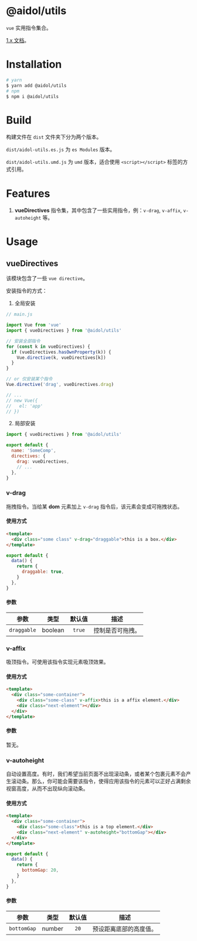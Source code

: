 # @aidol/utils

`vue` 实用指令集合。

<a href="https://github.com/yisibell/aidol-utils/tree/1.x">1.x 文档</a>。

# Installation

```bash
# yarn
$ yarn add @aidol/utils
# npm
$ npm i @aidol/utils
```

# Build

构建文件在 `dist` 文件夹下分为两个版本。

`dist/aidol-utils.es.js` 为 `es Modules` 版本。

`dist/aidol-utils.umd.js` 为 `umd` 版本，适合使用 `<script></script>` 标签的方式引用。

# Features

1.  **vueDirectives** 指令集，其中包含了一些实用指令，例：`v-drag`, `v-affix`, `v-autoheight` 等。

# Usage

## vueDirectives

该模块包含了一些 `vue directive`。

安装指令的方式：

1. 全局安装

```js
// main.js

import Vue from 'vue'
import { vueDirectives } from '@aidol/utils'

// 安装全部指令
for (const k in vueDirectives) {
  if (vueDirectives.hasOwnProperty(k)) {
    Vue.directive(k, vueDirectives[k])
  }
}

// or 仅安装某个指令
Vue.directive('drag', vueDirectives.drag)

// ...
// new Vue({
//   el: 'app'
// })
```

2. 局部安装

```js
import { vueDirectives } from '@aidol/utils'

export default {
  name: 'SomeComp',
  directives: {
    drag: vueDirectives,
    // ...
  },
}
```

### v-drag

拖拽指令。当给某 **dom** 元素加上 `v-drag` 指令后，该元素会变成可拖拽状态。

#### 使用方式

```html
<template>
  <div class="some class" v-drag="draggable">this is a box.</div>
</template>
```

```js
export default {
  data() {
    return {
      draggable: true,
    }
  },
}
```

#### 参数

|    参数     |  类型   | 默认值 |       描述       |
| :---------: | :-----: | :----: | :--------------: |
| `draggable` | boolean | `true` | 控制是否可拖拽。 |

### v-affix

吸顶指令。可使用该指令实现元素吸顶效果。

#### 使用方式

```html
<template>
  <div class="some-container">
    <div class="some-class" v-affix>this is a affix element.</div>
    <div class="next-element"></div>
  </div>
</template>
```

#### 参数

暂无。

### v-autoheight

自动设置高度。有时，我们希望当前页面不出现滚动条，或者某个包裹元素不会产生滚动条。那么，你可能会需要该指令，使得应用该指令的元素可以正好占满剩余视窗高度，从而不出现纵向滚动条。

#### 使用方式

```html
<template>
  <div class="some-container">
    <div class="some-class">this is a top element.</div>
    <div class="next-element" v-autoheight="bottomGap"></div>
  </div>
</template>
```

```js
export default {
  data() {
    return {
      bottomGap: 20,
    }
  },
}
```

#### 参数

|    参数     |  类型  | 默认值 |          描述          |
| :---------: | :----: | :----: | :--------------------: |
| `bottomGap` | number |  `20`  | 预设距离底部的高度值。 |